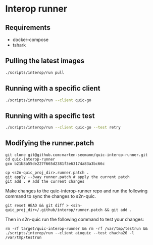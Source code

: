 # Interop runner

## Requirements

* docker-compose
* tshark

## Pulling the latest images

```bash
./scripts/interop/run pull
```

## Running with a specific client

```bash
./scripts/interop/run --client quic-go
```

## Running with a specific test

```bash
./scripts/interop/run --client quic-go --test retry
```

## Modifying the runner.patch

```
git clone git@github.com:marten-seemann/quic-interop-runner.git
cd quic-interop-runner
gco b21b8a55de227f665d2381f3e63174a83a3bc66c

cp <s2n-quic_proj_dir>.runner.patch .
git apply --3way runner.patch # apply the current patch
git add . # add the current changes
```

Make changes to the quic-interop-runner repo and run the following command to sync the changes
to s2n-quic.

```
git reset HEAD && git diff > <s2n-quic_proj_dir>/.github/interop/runner.patch && git add .
```

Then in s2n-quic run the following command to test your changes:
```
rm -rf target/quic-interop-runner && rm -rf /var/tmp/testrun && ./scripts/interop/run --client aioquic --test chacha20 -l /var/tmp/testrun
```


